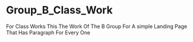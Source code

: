 # Group_B_Class_Work
For Class Works
This The Work Of The B Group For A simple Landing Page That Has Paragraph For Every One 

